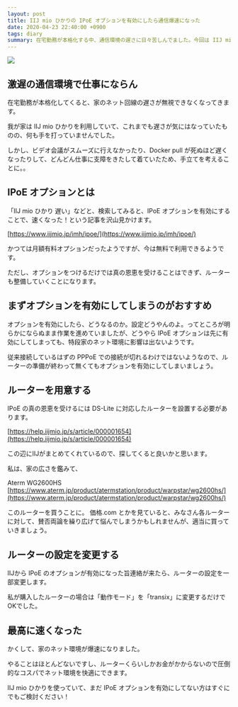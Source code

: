 ```yaml
---
layout: post
title: IIJ mio ひかりの IPoE オプションを有効にしたら通信爆速になった
date: 2020-04-23 22:40:00 +0900
tags: diary
summary: 在宅勤務が本格化する中、通信環境の遅さに日々苦しんでました。今回は IIJ mio ひかりのIPoE オプションを有効にしてから、どれくらい効果があったかを書いていきます。
---
```


![](https://skim.milk200.cc/2020/04/23/speed.jpg)

## 激遅の通信環境で仕事にならん

在宅勤務が本格化してくると、家のネット回線の遅さが無視できなくなってきます。

我が家は IIJ mio ひかりを利用していて、これまでも遅さが気にはなっていたものの、何も手を打っていませんでした。

しかし、ビデオ会議がスムーズに行えなかったり、Docker pull が死ぬほど遅くなったりして、どんどん仕事に支障をきたして着ていたため、手立てを考えることに。。

## IPoE オプションとは

「IIJ mio ひかり 遅い」などと、検索してみると、IPoE オプションを有効にすることで、速くなった！という記事を沢山見かけます。

[https://www.iijmio.jp/imh/ipoe/](https://www.iijmio.jp/imh/ipoe/)

かつては月額有料オプションだったようですが、今は無料で利用できるようです。

ただし、オプションをつけるだけでは真の恩恵を受けることはできず、ルーターも整備していくことになります。

## まずオプションを有効にしてしまうのがおすすめ

オプションを有効にしたら、どうなるのか。設定どうやんのよ。ってところが明らかにならぬまま作業を進めていましたが、どうやら IPoE オプションは先に有効にしてしまっても、特段家のネット環境に影響は出ないようです。

従来接続しているはずの PPPoE での接続が切れるわけではないようなので、ルーターの準備が終わって無くてもオプションを有効にしてしまいましょう。

## ルーターを用意する

IPoE の真の恩恵を受けるには DS-Lite に対応したルーターを設置する必要があります。

[https://help.iijmio.jp/s/article/000001654](https://help.iijmio.jp/s/article/000001654)

この辺にIIJがまとめてくれているので、探してくると良いかと思います。

私は、家の広さを鑑みて、

Aterm WG2600HS
[https://www.aterm.jp/product/atermstation/product/warpstar/wg2600hs/](https://www.aterm.jp/product/atermstation/product/warpstar/wg2600hs/)

このルーターを買うことに。 価格.com とかを見ていると、みなさん各ルーターに対して、賛否両論を繰り広げて悩んでしまうかもしれませんが、適当に買っていきましょう。

## ルーターの設定を変更する

IIJから IPoE のオプションが有効になった旨連絡が来たら、ルーターの設定を一部変更します。

私が購入したルーターの場合は「動作モード」を「transix」に変更するだけでOKでした。


## 最高に速くなった

かくして、家のネット環境が爆速になりました。

やることはほとんどないですし、ルーターくらいしかお金がかからないので圧倒的なコスパでネット環境を快適にできます。

IIJ mio ひかりを使っていて、まだ IPoE オプションを有効にしてない方はすぐにでもご検討ください！

